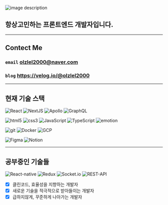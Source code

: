 <!--
**RumbleBi/RumbleBi** is a ✨ _special_ ✨ repository because its `README.md` (this file) appears on your GitHub profile.

Here are some ideas to get you started:

- 🔭 I’m currently working on ...
- 🌱 I’m currently learning ...
- 👯 I’m looking to collaborate on ...
- 🤔 I’m looking for help with ...
- 💬 Ask me about ...
- 📫 How to reach me: ...
- 😄 Pronouns: ...
- ⚡ Fun fact: ...
-->

![image description](https://cdn.codingworldnews.com/news/photo/202103/img_2676_0.jpg)

## 항상고민하는 프론트엔드 개발자입니다.

---

## Contect Me

### `email` olzlel2000@naver.com

### `blog` https://velog.io/@olzlel2000

---

## 현재 기술 스택

<P>
    <img alt="React" src="https://img.shields.io/badge/React-45b8d8?style=flat-square&logo=react&logoColor=white" />
    <img alt="NextJS" src="https://img.shields.io/badge/NextJS-black?style=flat-square&logo=Next.js&logoColor=white">
    <img alt="Apollo"src="https://img.shields.io/badge/Apollo%20GraphQL-311C87?style=flat-square&logo=apollo-graphql&logoColor=white" />
    <img alt="GraphQL"src="https://img.shields.io/badge/GraphQL-E10098?style=flat-square&logo=graphql&logoColor=white" />
</P>
<p>
    <img alt="html5" src="https://img.shields.io/badge/HTML5-E34F26?style=flat-square&logo=html5&logoColor=white" />
    <img alt="css3" src="https://img.shields.io/badge/CSS3-1572B6?style=flat-square&logo=CSS3&logoColor=white" />
    <img alt="JavaScript"src="https://img.shields.io/badge/JavaScript-F7DF1E?style=flat-square&logo=JavaScript&logoColor=white" />
    <img alt="TypeScript"src="https://img.shields.io/badge/TypeScript-007ACC?style=flat-square&logo=typescript&logoColor=white" />
    <img alt="emotion" src="https://img.shields.io/badge/emotion-DB7093?style=flat-square&logo=styled-components&logoColor=white "/>
</p>
<p>
    <img alt="git" src="https://img.shields.io/badge/Git-F05032?style=flat-square&logo=git&logoColor=white" />
    <img alt="Docker" src="https://img.shields.io/badge/Docker-46a2f1?style=flat-square&logo=docker&logoColor=white" />
    <img alt="GCP" src="https://img.shields.io/badge/GCP-4285F4?style=flat-square&logo=GoogleCloud&logoColor=white" />
</P>
<p>
    <img alt="Figma" src="https://img.shields.io/badge/Figma-F24E1E?style=flat-square&logo=Figma&logoColor=white" />
    <img alt="Notion" src="https://img.shields.io/badge/Notion-000000?style=flat-square&logo=Notion&logoColor=white" />
</p>

---

## 공부중인 기술들

<p>
    <img alt="React-native" src="https://img.shields.io/badge/React--native-45b8d8?style=flat-square&logo=react&logoColor=white" />
    <img alt="Redux"src="https://img.shields.io/badge/Redux-764ABC?style=flat-square&logo=Redux&logoColor=white" />
    <img alt="Socket.io" src="https://img.shields.io/badge/Socket.io-f2f2f2?style=flat-square&logo=Socket.io&logoColor=black" />
    <img alt="REST-API" src="https://img.shields.io/badge/REST--API-f2f2f2?style=flat-square&logoColor=black" />
</p>

<!-- Table

| Header | Description |
| :----: | :---------: |
| Cell1  |    Cell2    |
| Cell3  |    Cell4    |
| Cell5  |    Cell6    |

-->

- [x] 클린코드, 효율성을 지향하는 개발자
- [x] 새로운 기술을 적극적으로 받아들이는 개발자
- [x] 급하지않게, 꾸준하게 나아가는 개발자
